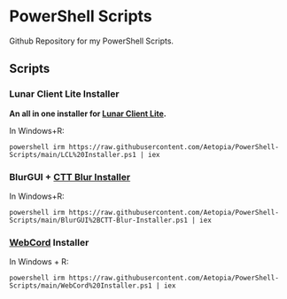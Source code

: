 # PowerShell Scripts
Github Repository for my PowerShell Scripts.

## Scripts

### Lunar Client Lite Installer
<b>An all in one installer for [Lunar Client Lite](https://github.com/Aetopia/Lunar-Client-Lite-Launcher).</b>  

In Windows+R:
```
powershell irm https://raw.githubusercontent.com/Aetopia/PowerShell-Scripts/main/LCL%20Installer.ps1 | iex
```

### BlurGUI + [CTT Blur Installer](https://github.com/couleur-tweak-tips/utils/blob/main/Installers/blur.ps1)

In Windows+R:
```
powershell irm https://raw.githubusercontent.com/Aetopia/PowerShell-Scripts/main/BlurGUI%2BCTT-Blur-Installer.ps1 | iex
```

### [WebCord](https://github.com/SpacingBat3/WebCord) Installer
In Windows + R:
```
powershell irm https://raw.githubusercontent.com/Aetopia/PowerShell-Scripts/main/WebCord%20Installer.ps1 | iex
```
